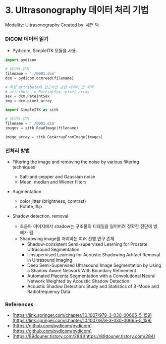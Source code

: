 # 3. Ultrasonography 데이터 처리 기법

Modality: Ultrasonography
Created by: 세연 박

### DICOM 데이터 읽기

- Pydicom, SimpleITK 모듈을 사용

```python
import pydicom

# 데이터 읽기
filename = './0001.dcm'
dcm = pydicom.dcmread(filename)

# 특정 attribute에 접근하면 관련 데이터 값 획득
# attribute -> PateintSex, pixel_array
sex = dcm.PateintSex 
img = dcm.pixel_array
```

```python
import SimpleITK as sitk

# 데이터 읽기
filename = './0001.dcm'
images = sitk.ReadImage(filename)

image_array = sitk.GetArrayFromImage(images)
```

### 전처리 방법

- Filtering the image and removing the noise by various filtering techniques
    - Salt-and-pepper and Gaussian noise
    - Mean, median and Wiener filters
- Augmentation
    - color jitter (brightness, contrast)
    - Rotate, flip

- Shadow detection, removal
    - 초음파 이미지에서 shadow는 구조물의 디테일을 잃어버려 정확한 진단에 방해가 됨
    - Shadowing image를 처리하는 여러 선행 연구 존재
        - Shadow-consistent Semi-supervised Learning for Prostate Ultrasound Segmentation
        - Unsupervised Learning for Acoustic Shadowing Artifact Removal in Ultrasound Imaging
        - Deep Semi-Supervised Ultrasound Image Segmentation by Using a Shadow Aware Network With Boundary Refinement
        - Automated Placenta Segmentation with a Convolutional Neural Network Weighted by Acoustic Shadow Detection
        - Acoustic Shadow Detection: Study and Statistics of B-Mode and Radiofrequency Data

### References

- [https://link.springer.com/chapter/10.1007/978-3-030-00665-5_159](https://link.springer.com/chapter/10.1007/978-3-030-00665-5_159)
- [https://github.com/pydicom/pydicom](https://github.com/pydicom/pydicom)
- [https://89douner.tistory.com/284](https://89douner.tistory.com/284)